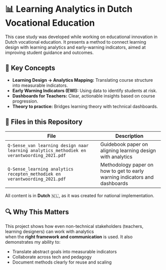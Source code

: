 # 📊 Learning Analytics in Dutch Vocational Education

This case study was developed while working on educational innovation in Dutch vocational education. It presents a method to connect learning design with learning analytics and early-warning indicators, aimed at improving student guidance and outcomes.

## 🧠 Key Concepts

- **Learning Design → Analytics Mapping:** Translating course structure into measurable indicators.
- **Early Warning Indicators (EWI):** Using data to identify students at risk.
- **Dashboards for Teachers:** Clear, actionable insights based on course progression.
- **Theory to practice:** Bridges learning theory with technical dashboards. 

## 📄 Files in this Repository

| File | Description |
|------|-------------|
| `Q-Sense_van learning design naar learning analytics_methodiek en verantwoording_2021.pdf` | Guidebook paper on aligning learning design with analytics |
| `Q-Sense_learning analytics recepten_methodiek en verantwoording_2021.pdf` | Methodology paper on how to get to early warning indicators and dashboards |

All content is in **Dutch** 🇳🇱, as it was created for national implementation.

## 🔍 Why This Matters

This project shows how even non-technical stakeholders (teachers, learning designers) can work with analytics  
when the **right framework and communication** is used. It also demonstrates my ability to:

- Translate abstract goals into measurable indicators
- Collaborate across tech and pedagogy
- Document methods clearly for reuse and scaling
